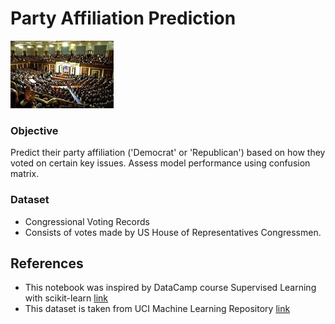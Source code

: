 # Party Affiliation Prediction

![](img/Congress.jpg)

### Objective
Predict their party affiliation ('Democrat' or 'Republican') based on how they voted on certain key issues.
Assess model performance using confusion matrix.

### Dataset
* Congressional Voting Records
* Consists of votes made by US House of Representatives Congressmen. 

## References

* This notebook was inspired by DataCamp course Supervised Learning with scikit-learn [link](https://www.datacamp.com/home)
* This dataset is taken from UCI Machine Learning Repository [link](https://archive.ics.uci.edu/ml/datasets/Congressional+Voting+Records)